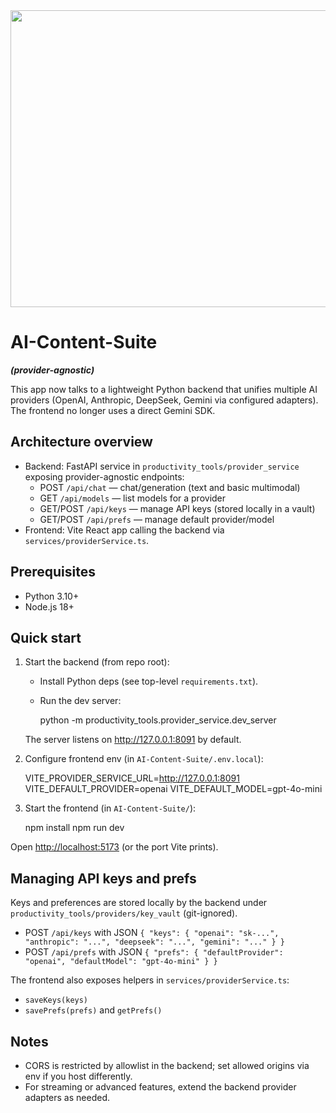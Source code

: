 <div align="center">
<img width="1200" height="475" alt="GHBanner" src="https://github.com/justinlietz93/productivity_workspace/blob/main/productivity_tools/AI-Content-Suite/assets/img/ai-content-suite.png" />
</div>

# AI-Content-Suite 
***(provider-agnostic)***

This app now talks to a lightweight Python backend that unifies multiple AI providers (OpenAI, Anthropic, DeepSeek, Gemini via configured adapters). The frontend no longer uses a direct Gemini SDK.

## Architecture overview

- Backend: FastAPI service in `productivity_tools/provider_service` exposing provider-agnostic endpoints:
  - POST `/api/chat` — chat/generation (text and basic multimodal)
  - GET `/api/models` — list models for a provider
  - GET/POST `/api/keys` — manage API keys (stored locally in a vault)
  - GET/POST `/api/prefs` — manage default provider/model
- Frontend: Vite React app calling the backend via `services/providerService.ts`.

## Prerequisites

- Python 3.10+
- Node.js 18+

## Quick start

1) Start the backend (from repo root):

   - Install Python deps (see top-level `requirements.txt`).
   - Run the dev server:

     python -m productivity_tools.provider_service.dev_server

   The server listens on <http://127.0.0.1:8091> by default.

2) Configure frontend env (in `AI-Content-Suite/.env.local`):

   VITE_PROVIDER_SERVICE_URL=http://127.0.0.1:8091
   VITE_DEFAULT_PROVIDER=openai
   VITE_DEFAULT_MODEL=gpt-4o-mini

3) Start the frontend (in `AI-Content-Suite/`):

   npm install
   npm run dev

Open <http://localhost:5173> (or the port Vite prints).

## Managing API keys and prefs

Keys and preferences are stored locally by the backend under `productivity_tools/providers/key_vault` (git-ignored).

- POST `/api/keys` with JSON `{ "keys": { "openai": "sk-...", "anthropic": "...", "deepseek": "...", "gemini": "..." } }`
- POST `/api/prefs` with JSON `{ "prefs": { "defaultProvider": "openai", "defaultModel": "gpt-4o-mini" } }`

The frontend also exposes helpers in `services/providerService.ts`:

- `saveKeys(keys)`
- `savePrefs(prefs)` and `getPrefs()`

## Notes

- CORS is restricted by allowlist in the backend; set allowed origins via env if you host differently.
- For streaming or advanced features, extend the backend provider adapters as needed.
